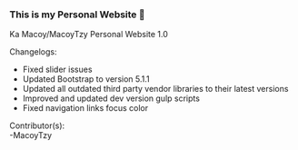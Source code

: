 ### This is my Personal Website 👋

Ka Macoy/MacoyTzy Personal Website 1.0


Changelogs:
  - Fixed slider issues
  - Updated Bootstrap to version 5.1.1
  - Updated all outdated third party vendor libraries to their latest versions
  - Improved and updated dev version gulp scripts
  - Fixed navigation links focus color

Contributor(s): <br>
-MacoyTzy


